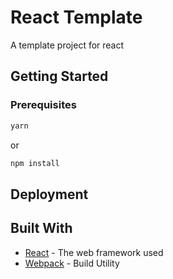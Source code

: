 # React Template

A template project for react

## Getting Started


### Prerequisites

```bash
yarn
```

or

```bash
npm install
```

## Deployment



## Built With

* [React](https://reactjs.org/) - The web framework used
* [Webpack](https://webpack.js.org/) - Build Utility
